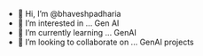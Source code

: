 - 👋 Hi, I’m @bhaveshpadharia
- 👀 I’m interested in ... Gen AI
- 🌱 I’m currently learning ... GenAI
- 💞️ I’m looking to collaborate on ... GenAI projects


<!---
bhaveshpadhariaecubix/bhaveshpadhariaecubix is a ✨ special ✨ repository because its `README.md` (this file) appears on your GitHub profile.
You can click the Preview link to take a look at your changes.
--->
